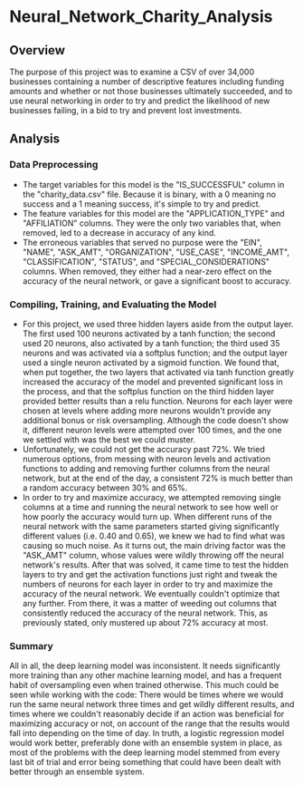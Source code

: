 # Neural_Network_Charity_Analysis

## Overview

The purpose of this project was to examine a CSV of over 34,000 businesses containing a number of descriptive features including funding amounts and whether or not those businesses ultimately succeeded, and to use neural networking in order to try and predict the likelihood of new businesses failing, in a bid to try and prevent lost investments.

## Analysis

### Data Preprocessing

- The target variables for this model is the "IS_SUCCESSFUL" column in the "charity_data.csv" file. Because it is binary, with a 0 meaning no success and a 1 meaning success, it's simple to try and predict.
- The feature variables for this model are the "APPLICATION_TYPE" and "AFFILIATION" columns. They were the only two variables that, when removed, led to a decrease in accuracy of any kind.
- The erroneous variables that served no purpose were the "EIN", "NAME", "ASK_AMT", "ORGANIZATION", "USE_CASE", "INCOME_AMT", "CLASSIFICATION", "STATUS", and "SPECIAL_CONSIDERATIONS" columns. When removed, they either had a near-zero effect on the accuracy of the neural network, or gave a significant boost to accuracy.

### Compiling, Training, and Evaluating the Model

- For this project, we used three hidden layers aside from the output layer. The first used 100 neurons activated by a tanh function; the second used 20 neurons, also activated by a tanh function; the third used 35 neurons and was activated via a softplus function; and the output layer used a single neuron activated by a sigmoid function. We found that, when put together, the two layers that activated via tanh function greatly increased the accuracy of the model and prevented significant loss in the process, and that the softplus function on the third hidden layer provided better results than a relu function. Neurons for each layer were chosen at levels where adding more neurons wouldn't provide any additional bonus or risk oversampling. Although the code doesn't show it, different neuron levels were attempted over 100 times, and the one we settled with was the best we could muster.
- Unfortunately, we could not get the accuracy past 72%. We tried numerous options, from messing with neuron levels and activation functions to adding and removing further columns from the neural network, but at the end of the day, a consistent 72% is much better than a random accuracy between 30% and 65%.
- In order to try and maximize accuracy, we attempted removing single columns at a time and running the neural network to see how well or how poorly the accuracy would turn up. When different runs of the neural network with the same parameters started giving significantly different values (i.e. 0.40 and 0.65), we knew we had to find what was causing so much noise. As it turns out, the main driving factor was the "ASK_AMT" column, whose values were wildly throwing off the neural network's results. After that was solved, it came time to test the hidden layers to try and get the activation functions just right and tweak the numbers of neurons for each layer in order to try and maximize the accuracy of the neural network. We eventually couldn't optimize that any further. From there, it was a matter of weeding out columns that consistently reduced the accuracy of the neural network. This, as previously stated, only mustered up about 72% accuracy at most.

### Summary

All in all, the deep learning model was inconsistent. It needs significantly more training than any other machine learning model, and has a frequent habit of oversampling even when trained otherwise. This much could be seen while working with the code: There would be times where we would run the same neural network three times and get wildly different results, and times where we couldn't reasonably decide if an action was beneficial for maximizing accuracy or not, on account of the range that the results would fall into depending on the time of day. In truth, a logistic regression model would work better, preferably done with an ensemble system in place, as most of the problems with the deep learning model stemmed from every last bit of trial and error being something that could have been dealt with better through an ensemble system.
